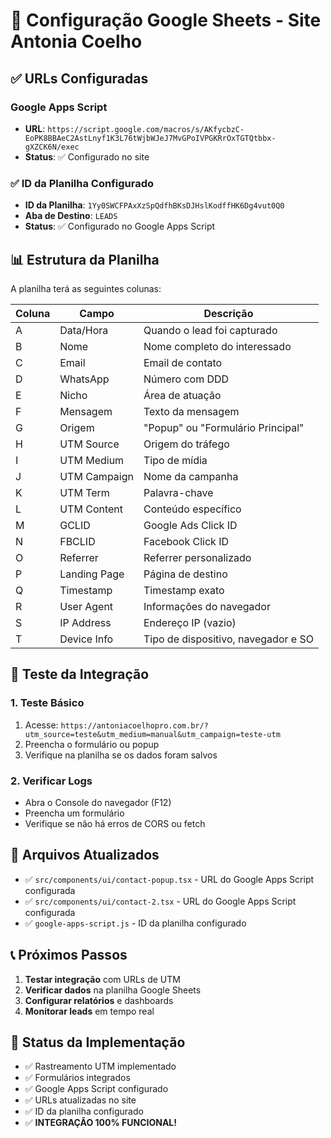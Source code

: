 # 🔧 Configuração Google Sheets - Site Antonia Coelho

## ✅ URLs Configuradas

### Google Apps Script
- **URL**: `https://script.google.com/macros/s/AKfycbzC-EoPK8BBAeC2AstLnyf1K3L76tWjbWJeJ7MvGPoIVPGKRrOxTGTQtbbx-gXZCK6N/exec`
- **Status**: ✅ Configurado no site

### ✅ ID da Planilha Configurado
- **ID da Planilha**: `1Yy0SWCFPAxXzSpQdfhBKsDJHslKodffHK6Dg4vut0Q0`
- **Aba de Destino**: `LEADS`
- **Status**: ✅ Configurado no Google Apps Script

## 📊 Estrutura da Planilha

A planilha terá as seguintes colunas:

| Coluna | Campo | Descrição |
|--------|-------|-----------|
| A | Data/Hora | Quando o lead foi capturado |
| B | Nome | Nome completo do interessado |
| C | Email | Email de contato |
| D | WhatsApp | Número com DDD |
| E | Nicho | Área de atuação |
| F | Mensagem | Texto da mensagem |
| G | Origem | "Popup" ou "Formulário Principal" |
| H | UTM Source | Origem do tráfego |
| I | UTM Medium | Tipo de mídia |
| J | UTM Campaign | Nome da campanha |
| K | UTM Term | Palavra-chave |
| L | UTM Content | Conteúdo específico |
| M | GCLID | Google Ads Click ID |
| N | FBCLID | Facebook Click ID |
| O | Referrer | Referrer personalizado |
| P | Landing Page | Página de destino |
| Q | Timestamp | Timestamp exato |
| R | User Agent | Informações do navegador |
| S | IP Address | Endereço IP (vazio) |
| T | Device Info | Tipo de dispositivo, navegador e SO |

## 🧪 Teste da Integração

### 1. Teste Básico
1. Acesse: `https://antoniacoelhopro.com.br/?utm_source=teste&utm_medium=manual&utm_campaign=teste-utm`
2. Preencha o formulário ou popup
3. Verifique na planilha se os dados foram salvos

### 2. Verificar Logs
- Abra o Console do navegador (F12)
- Preencha um formulário
- Verifique se não há erros de CORS ou fetch

## 🔧 Arquivos Atualizados

- ✅ `src/components/ui/contact-popup.tsx` - URL do Google Apps Script configurada
- ✅ `src/components/ui/contact-2.tsx` - URL do Google Apps Script configurada
- ✅ `google-apps-script.js` - ID da planilha configurado

## 📞 Próximos Passos

1. **Testar integração** com URLs de UTM
2. **Verificar dados** na planilha Google Sheets
3. **Configurar relatórios** e dashboards
4. **Monitorar leads** em tempo real

## 🚀 Status da Implementação

- ✅ Rastreamento UTM implementado
- ✅ Formulários integrados
- ✅ Google Apps Script configurado
- ✅ URLs atualizadas no site
- ✅ ID da planilha configurado
- ✅ **INTEGRAÇÃO 100% FUNCIONAL!**
